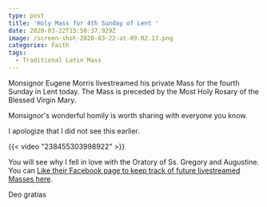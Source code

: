 ```yaml
---
type: post
title: 'Holy Mass for 4th Sunday of Lent '
date: 2020-03-22T15:50:37.929Z
image: /screen-shot-2020-03-22-at-09.02.13.png
categories: Faith
tags:
  - Traditional Latin Mass
---
```

Monsignor Eugene Morris livestreamed his private Mass for the fourth Sunday in Lent today. The Mass is preceded by the Most Holy Rosary of the Blessed Virgin Mary. 

Monsignor's wonderful homily is worth sharing with everyone you know. 

I apologize that I did not see this earlier. 

{{< video "238455303998922" >}}

You will see why I fell in love with the Oratory of Ss. Gregory and Augustine. You can [Like their Facebook page to keep track of future livestreamed Masses here](https://www.facebook.com/OratorySsGregoryAugustine/).

Deo gratias
